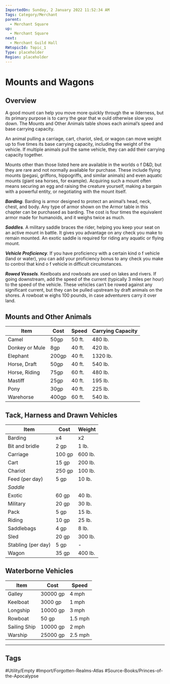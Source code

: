 ```yaml
---
ImportedOn: Sunday, 2 January 2022 11:52:34 AM
Tags: Category/Merchant
parent:
  - Merchant Square
up:
  - Merchant Square
next:
  - Merchant Guild Hall
RWtopicId: Topic_1
Type: placeholder
Region: placeholder
---
```

# Mounts and Wagons
## Overview
A good mount can help you move more quickly through the w ilderness, but its primary purpose is to carry the gear that w ould otherwise slow you down. The Mounts and Other Animals table shows each animal’s speed and base carrying capacity.

An animal pulling a carriage, cart, chariot, sled, or wagon can move weight up to five times its base carrying capacity, including the weight of the vehicle. If multiple animals pull the same vehicle, they can add their carrying capacity together.

Mounts other than those listed here are available in the worlds o f D&D, but they are rare and not normally available for purchase. These include flying mounts (pegasi, griffons, hippogriffs, and similar animals) and even aquatic mounts (giant sea horses, for example). Acquiring such a mount often means securing an egg and raising the creature yourself, making a bargain with a powerful entity, or negotiating with the mount itself.

***Barding**.* Barding is armor designed to protect an animal’s head, neck, chest, and body. Any type of armor shown on the Armor table in this chapter can be purchased as barding. The cost is four times the equivalent armor made for humanoids, and it weighs twice as much.

***Saddles**.* A military saddle braces the rider, helping you keep your seat on an active mount in battle. It gives you advantage on any check you make to remain mounted. An exotic saddle is required for riding any aquatic or flying mount.

***Vehicle Proficiency**.* If you have proficiency with a certain kind o f vehicle (land or water), you can add your proficiency bonus to any check you make to control that kind o f vehicle in difficult circumstances.

***Rowed Vessels**.* Keelboats and rowboats are used on lakes and rivers. If going downstream, add the speed of the current (typically 3 miles per hour) to the speed of the vehicle. These vehicles can’t be rowed against any significant current, but they can be pulled upstream by draft animals on the shores. A rowboat w eighs 100 pounds, in case adventurers carry it over land.

## Mounts and Other Animals
| **Item** | **Cost** | **Speed** | **Carrying Capacity** |
|---|---|---|---|
| Camel | 50gp | 50 ft. | 480 lb. |
| Donkey or Mule | 8gp | 40 ft. | 420 lb. |
| Elephant | 200gp | 40 ft. | 1320 lb. |
| Horse, Draft | 50gp | 40 ft. | 540 lb. |
| Horse, Riding | 75gp | 60 ft. | 480 lb. |
| Mastiff | 25gp | 40 ft. | 195 lb. |
| Pony | 30gp | 40 ft. | 225 lb. |
| Warehorse | 400gp | 60 ft. | 540 lb. |

## Tack, Harness and Drawn Vehicles
| **Item** | **Cost** | **Weight** |
|---|---|---|
| Barding | x4 | x2 |
| Bit and bridle | 2 gp | 1 lb. |
| Carriage | 100 gp | 600 lb. |
| Cart | 15 gp | 200 lb. |
| Chariot | 250 gp | 100 lb. |
| Feed (per day) | 5 gp | 10 lb. |
| *Saddle* |  | |
| Exotic | 60 gp | 40 lb. |
| Military | 20 gp | 30 lb. |
| Pack | 5 gp | 15 lb. |
| Riding | 10 gp | 25 lb. |
| Saddlebags | 4 gp | 8 lb. |
| Sled | 20 gp | 300 lb. |
| Stabling (per day) | 5 gp | - |
| Wagon | 35 gp | 400 lb. |

## Waterborne Vehicles
| **Item** | **Cost** | **Speed** |
|---|---|---|
| Galley | 30000 gp | 4 mph |
| Keelboat | 3000 gp | 1 mph |
| Longship | 10000 gp | 3 mph |
| Rowboat | 50 gp | 1.5 mph |
| Sailing Ship | 10000 gp | 2 mph |
| Warship | 25000 gp | 2.5 mph |


---
## Tags
#Utility/Empty #Import/Forgotten-Realms-Atlas #Source-Books/Princes-of-the-Apocalypse

